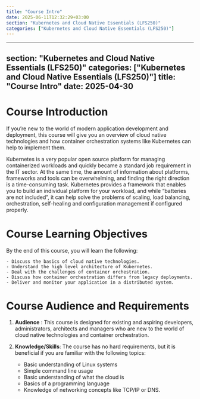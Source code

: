 ```yaml
---
title: "Course Intro"
date: 2025-06-11T12:32:29+03:00
section: "Kubernetes and Cloud Native Essentials (LFS250)"
categories: ["Kubernetes and Cloud Native Essentials (LFS250)"]
---
```

---
section: "Kubernetes and Cloud Native Essentials (LFS250)"
categories: ["Kubernetes and Cloud Native Essentials (LFS250)"]
title: "Course Intro"
date: 2025-04-30
---
# Course Introduction

If you’re new to the world of modern application development and deployment, this course will give you an overview of cloud native technologies and how container orchestration systems like Kubernetes can help to implement them.

Kubernetes is a very popular open source platform for managing containerized workloads and quickly became a standard job requirement in the IT sector. At the same time, the amount of information about platforms, frameworks and tools can be overwhelming, and finding the right direction is a time-consuming task. Kubernetes provides a framework that enables you to build an individual platform for your workload, and while “batteries are not included”, it can help solve the problems of scaling, load balancing, orchestration, self-healing and configuration management if configured properly.

# Course Learning Objectives

By the end of this course, you will learn the following:

	- Discuss the basics of cloud native technologies.
	- Understand the high level architecture of Kubernetes.
	- Deal with the challenges of container orchestration.
	- Discuss how container orchestration differs from legacy deployments.
	- Deliver and monitor your application in a distributed system.

# Course Audience and Requirements

1.  **Audience** : This course is designed for existing and aspiring developers, administrators, architects and managers who are new to the world of cloud native technologies and container orchestration.
2. **Knowledge/Skills**:  The course has no hard requirements, but it is beneficial if you are familiar with the following topics:

	- Basic understanding of Linux systems
	- Simple command line usage
	- Basic understanding of what the cloud is
	- Basics of a programming language
	- Knowledge of networking concepts like TCP/IP or DNS.

